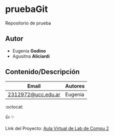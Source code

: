 # pruebaGit
Repositorio de prueba 

## Autor
* Eugenia **Godino**
* Agusitna **Aliciardi** 

## Contenido/Descripción

| Email | Autores |
|-------|---------|
| 2312972@ucc.edu.ar|Eugenia|

:octocat:

:+1:
:sparkles:


Link del Proyecto: [Aula Virtual de Lab de Compu 2](https://presencial.ucc.edu.ar/my/) 